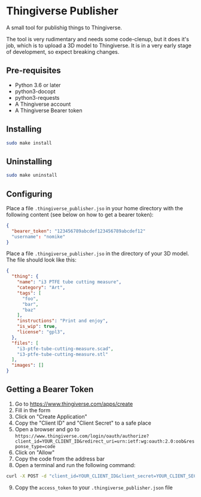 # Thingiverse Publisher

A small tool for publishig things to Thingiverse.

The tool is very rudimentary and needs some code-clenup, but it does it's job, which is to upload a 3D model to Thingiverse.
It is in a very early stage of development, so expect breaking changes.

## Pre-requisites

- Python 3.6 or later
- python3-docopt
- python3-requests
- A Thingiverse account
- A Thingiverse Bearer token

## Installing

```bash
sudo make install
```

## Uninstalling

```bash
sudo make uninstall
```

## Configuring

Place a file `.thingiverse_publisher.jso` in your home directory with the following content (see below on how to get a bearer token):

```json
{
  "bearer_token": "123456789abcdef123456789abcdef12"
  "username": "nomike"
}
```

Place a file `.thingiverse_publisher.jso` in the directory of your 3D model. The file should look like this:

```json
{
  "thing": {
    "name": "i3 PTFE tube cutting measure",
    "category": "Art",
    "tags": [
      "foo",
      "bar",
      "baz"
    ],
    "instructions": "Print and enjoy",
    "is_wip": true,
    "license": "gpl3",
  },
  "files": [
    "i3-ptfe-tube-cutting-measure.scad",
    "i3-ptfe-tube-cutting-measure.stl"
  ],
  "images": []
}
```

## Getting a Bearer Token

1. Go to <https://www.thingiverse.com/apps/create>
2. Fill in the form
3. Click on "Create Application"
4. Copy the "Client ID" and "Client Secret" to a safe place
5. Open a browser and go to `https://www.thingiverse.com/login/oauth/authorize?client_id=YOUR_CLIENT_ID&redirect_uri=urn:ietf:wg:oauth:2.0:oob&response_type=code`
6. Click on "Allow"
7. Copy the code from the address bar
8. Open a terminal and run the following command:

```bash
curl -X POST -d "client_id=YOUR_CLIENT_ID&client_secret=YOUR_CLIENT_SECRET&code=YOUR_CODE&grant_type=authorization_code" https://www.thingiverse.com/login/oauth/access_token
```

9. Copy the `access_token` to your `.thingiverse_publisher.json` file
